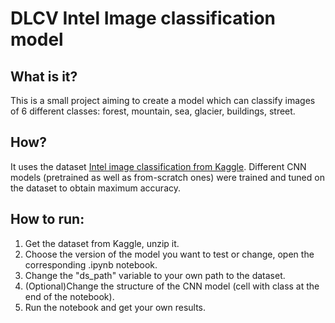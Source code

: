# DLCV Intel Image classification model

## What is it?
This is a small project aiming to create a model which can classify images of 6 different classes: forest, mountain, sea, glacier, buildings, street.

## How?
It uses the dataset [Intel image classification from Kaggle](https://www.kaggle.com/datasets/puneet6060/intel-image-classification). Different CNN models (pretrained as well as from-scratch ones) were trained and tuned on the dataset to obtain maximum accuracy.

## How to run:
1. Get the dataset from Kaggle, unzip it.
2. Choose the version of the model you want to test or change, open the corresponding .ipynb notebook.
3. Change the "ds_path" variable to your own path to the dataset.
4. (Optional)Change the structure of the CNN model (cell with class at the end of the notebook).
5. Run the notebook and get your own results.
  
